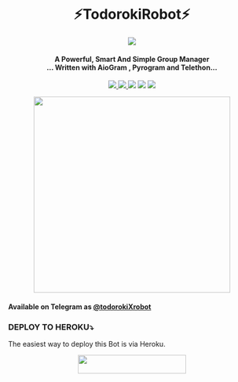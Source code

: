 <h1 align="center"><b> ⚡TodorokiRobot⚡ </b></h1>

<p align="center">
  <img src="https://telegra.ph/file/5ce95303acdb5846cf4aa.jpg">
</p>
<h4 align="center">A Powerful, Smart And Simple Group Manager <br> ... Written with AioGram , Pyrogram and Telethon...</h4>
<p align='center'>
  <a href="https://www.python.org/" alt="made-with-python"> <img src="https://img.shields.io/badge/Made%20with-Python-1f425f.svg?style=flat-square&logo=python&color=blue" /> </a>
  <a href="https://github.com/knsgnwn/TodorokiRobot/graphs/commit-activity" alt="Maintenance"> <img src="https://img.shields.io/badge/Maintained%3F-yes-green.svg?style=flat-square" /> </a>
  <a href="https://t.me/todorokiproject"><img src="https://img.shields.io/badge/Join-Todoroki%20Updates-red.svg?logo=Telegram"></a>
  <a href="t.me/todorokisupportgrup"><img src="https://img.shields.io/badge/Join-Todoroki%20Support-blue.svg?logo=telegram"></a>
  <a href="t.me/tdrki_1"><img src="https://img.shields.io/badge/Developer-Todoroki%20Robot-blue.svg?logo=github"></a>

<p align="center"><a href="https://t.me/innexiaBot"><img src="(https://telegra.ph/file/e641d3dd2ccdce6a3d934.jpg)" width="400"></a></p>

#### Available on Telegram as [@todorokiXrobot](https://t.me/todorokiXrobot)

### DEPLOY TO HEROKU⤵️
The easiest way to deploy this Bot is via Heroku.
<p align="center"><a href="https://heroku.com/deploy?template=https://github.com/knsgnwn/TodorokiRobot"> <img src="https://img.shields.io/badge/Deploy%20To%20Heroku-black?style=for-the-badge&logo=heroku" width="220" height="38.45"/></a></p>
